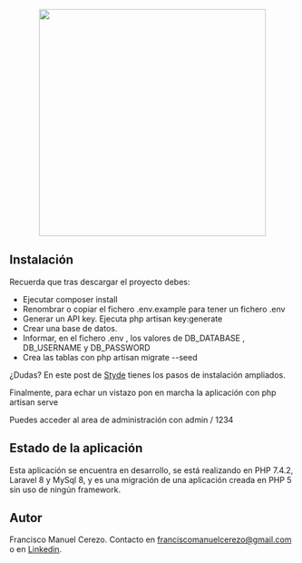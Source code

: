 <p align="center"><a href="https://laravel.com" target="_blank"><img src="https://raw.githubusercontent.com/laravel/art/master/logo-lockup/5%20SVG/2%20CMYK/1%20Full%20Color/laravel-logolockup-cmyk-red.svg" width="400"></a></p>

## Instalación

Recuerda que tras descargar el proyecto debes:

- Ejecutar composer install
- Renombrar o copiar el fichero .env.example para tener un fichero .env
- Generar un API key. Ejecuta php artisan key:generate
- Crear una base de datos.
- Informar, en el fichero .env , los valores de DB_DATABASE , DB_USERNAME y DB_PASSWORD
- Crea las tablas con php artisan migrate --seed

¿Dudas?
En este post de [Styde](https://styde.net/como-instalar-proyectos-existentes-de-laravel/) tienes los pasos de instalación ampliados.

Finalmente, para echar un vistazo pon en marcha la aplicación con php artisan serve

Puedes acceder al area de administración con admin / 1234


## Estado de la aplicación

Esta aplicación se encuentra en desarrollo, se está realizando en PHP 7.4.2, Laravel 8 y MySql 8, y es una migración de una aplicación creada en PHP 5 sin uso de ningún framework.


## Autor

Francisco Manuel Cerezo.
Contacto en franciscomanuelcerezo@gmail.com o en [Linkedin](https://www.linkedin.com/in/fmcerezo/).